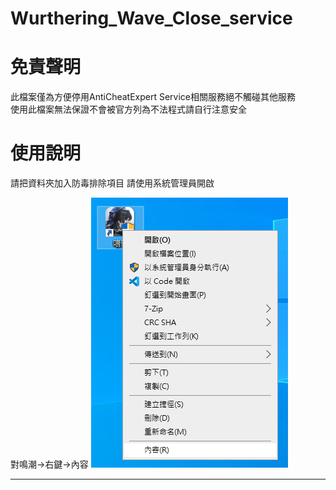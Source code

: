 # Wurthering_Wave_Close_service

# 免責聲明
此檔案僅為方便停用AntiCheatExpert Service相關服務絕不觸碰其他服務  
使用此檔案無法保證不會被官方列為不法程式請自行注意安全

# 使用說明
請把資料夾加入防毒排除項目
請使用系統管理員開啟

對鳴潮->右鍵->內容
![image](https://github.com/m216884792/Wurthering_Wave_Close_service/blob/main/img/1.png)
***

